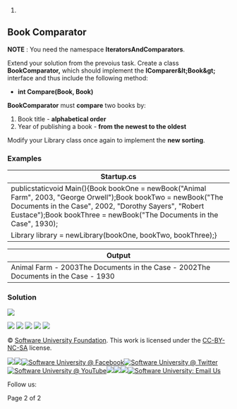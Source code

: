 1.
## Book Comparator

**NOTE** : You need the namespace **IteratorsAndComparators**.

Extend your solution from the prevoius task. Create a class **BookComparator,** which should implement the **IComparer\&lt;Book\&gt;** interface and thus include the following method:

- **int Compare(Book, Book)**

**BookComparator** must **compare** two books by:

1. Book title - **alphabetical order**
2. Year of publishing a book - **from the newest to the oldest**

Modify your Library class once again to implement the **new sorting**.

### Examples

| **Startup.cs** |
| --- |
| publicstaticvoid Main(){Book bookOne = newBook(&quot;Animal Farm&quot;, 2003, &quot;George Orwell&quot;);Book bookTwo = newBook(&quot;The Documents in the Case&quot;, 2002, &quot;Dorothy Sayers&quot;, &quot;Robert Eustace&quot;);Book bookThree = newBook(&quot;The Documents in the Case&quot;, 1930);
Library library = newLibrary(bookOne, bookTwo, bookThree);} |

| **Output** |
| --- |
| Animal Farm - 2003The Documents in the Case - 2002The Documents in the Case - 1930 |

### Solution

![](RackMultipart20200729-4-xrlpx7_html_ec2ef3bf30f00a12.png)

[![](RackMultipart20200729-4-xrlpx7_html_4062ce8ea76a185d.png)](http://softuni.foundation/) ![](RackMultipart20200729-4-xrlpx7_html_9b0988e43f50c79b.gif) ![](RackMultipart20200729-4-xrlpx7_html_8e84094ace6df644.gif) ![](RackMultipart20200729-4-xrlpx7_html_75bb621a2d054d6e.gif) ![](RackMultipart20200729-4-xrlpx7_html_f746d52952cd7e91.gif)

© [Software University Foundation](http://softuni.foundation/). This work is licensed under the [CC-BY-NC-SA](http://creativecommons.org/licenses/by-nc-sa/4.0/) license.

[![](RackMultipart20200729-4-xrlpx7_html_17fe808e24cdd6c6.png)](http://softuni.foundation/)[![](RackMultipart20200729-4-xrlpx7_html_2a07e57d0737966a.png)](http://softuni.org/)[![Software University @ Facebook](RackMultipart20200729-4-xrlpx7_html_94be3df36d913358.png)](http://facebook.com/SoftwareUniversity)[![Software University @ Twitter](RackMultipart20200729-4-xrlpx7_html_ff9c629b0a21eb6b.png)](http://twitter.com/softunibg)[![Software University @ YouTube](RackMultipart20200729-4-xrlpx7_html_7db86a748da0e575.png)](http://youtube.com/SoftwareUniversity)[![](RackMultipart20200729-4-xrlpx7_html_a9d346b26d97741d.png)](http://plus.google.com/+SoftuniBg/)[![](RackMultipart20200729-4-xrlpx7_html_9758e785eadf0cc.png)](https://www.linkedin.com/company/18192649/)[![](RackMultipart20200729-4-xrlpx7_html_660141fbd6d8d4a8.png)](http://github.com/softuni)[![Software University: Email Us](RackMultipart20200729-4-xrlpx7_html_d7fa82ab7332f3fa.png)](mailto:university@softuni.bg)

Follow us:

Page 2 of 2
